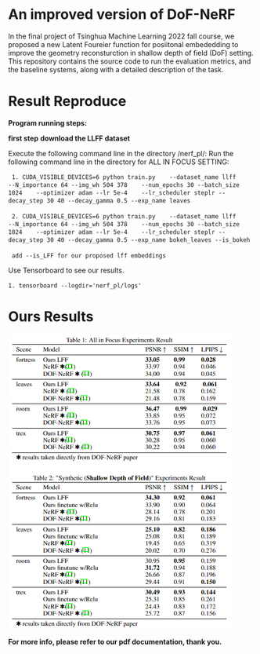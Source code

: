 # An improved version of DoF-NeRF
In the final project of Tsinghua Machine Learning 2022 fall course, we proposed a new Latent Foureier function for posiitonal embededding to improve the geometry reconsturction in shallow depth of field (DoF) setting. This repository contains the source code to run the evaluation metrics, and the baseline systems, along with a detailed description of the task. 

# Result Reproduce
**Program running steps:** 

**first step**
**download the LLFF dataset**

Execute the following command line in the directory /nerf_pl/: Run the following command line in the directory for ALL IN FOCUS SETTING:
```
 1. CUDA_VISIBLE_DEVICES=6 python train.py    --dataset_name llff      --N_importance 64 --img_wh 504 378    --num_epochs 30 --batch_size 1024    --optimizer adam --lr 5e-4    --lr_scheduler steplr --decay_step 30 40 --decay_gamma 0.5 --exp_name leaves

 2. CUDA_VISIBLE_DEVICES=6 python train.py    --dataset_name llff      --N_importance 64 --img_wh 504 378    --num_epochs 30 --batch_size 1024    --optimizer adam --lr 5e-4    --lr_scheduler steplr --decay_step 30 40 --decay_gamma 0.5 --exp_name bokeh_leaves --is_bokeh  

 add --is_LFF for our proposed lff embeddings
```


Use Tensorboard to see our results.
```
1. tensorboard --logdir='nerf_pl/logs'
```

# Ours Results
![image info](./result.PNG)

**For more info, please refer to our pdf documentation, thank you.**
